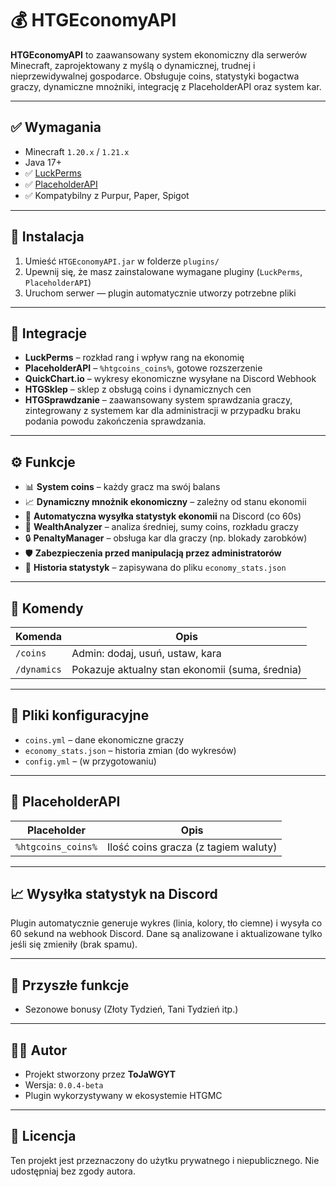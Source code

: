 # 💰 HTGEconomyAPI

**HTGEconomyAPI** to zaawansowany system ekonomiczny dla serwerów Minecraft, zaprojektowany z myślą o dynamicznej, trudnej i nieprzewidywalnej gospodarce. Obsługuje coins, statystyki bogactwa graczy, dynamiczne mnożniki, integrację z PlaceholderAPI oraz system kar.

---

## ✅ Wymagania

- Minecraft `1.20.x` / `1.21.x`
- Java 17+
- ✅ [LuckPerms](https://luckperms.net)
- ✅ [PlaceholderAPI](https://www.spigotmc.org/resources/placeholderapi.6245/)
- ✅ Kompatybilny z Purpur, Paper, Spigot

---

## 🔧 Instalacja

1. Umieść `HTGEconomyAPI.jar` w folderze `plugins/`
2. Upewnij się, że masz zainstalowane wymagane pluginy (`LuckPerms`, `PlaceholderAPI`)
3. Uruchom serwer — plugin automatycznie utworzy potrzebne pliki

---

## 🔌 Integracje

- **LuckPerms** – rozkład rang i wpływ rang na ekonomię
- **PlaceholderAPI** – `%htgcoins_coins%`, gotowe rozszerzenie
- **QuickChart.io** – wykresy ekonomiczne wysyłane na Discord Webhook
- **HTGSklep** – sklep z obsługą coins i dynamicznych cen
- **HTGSprawdzanie** – zaawansowany system sprawdzania graczy, zintegrowany z systemem kar dla administracji w przypadku braku podania powodu zakończenia sprawdzania.

---

## ⚙️ Funkcje

- 📊 **System coins** – każdy gracz ma swój balans
- 📈 **Dynamiczny mnożnik ekonomiczny** – zależny od stanu ekonomii
- 📡 **Automatyczna wysyłka statystyk ekonomii** na Discord (co 60s)
- 🧠 **WealthAnalyzer** – analiza średniej, sumy coins, rozkładu graczy
- 🔒 **PenaltyManager** – obsługa kar dla graczy (np. blokady zarobków)
- 🛡️ **Zabezpieczenia przed manipulacją przez administratorów**
- 🧾 **Historia statystyk** – zapisywana do pliku `economy_stats.json`

---

## 🔎 Komendy

| Komenda        | Opis                                             |
|----------------|--------------------------------------------------|
| `/coins`       | Admin: dodaj, usuń, ustaw, kara                   |
| `/dynamics`    | Pokazuje aktualny stan ekonomii (suma, średnia)  |

---

## 📂 Pliki konfiguracyjne

- `coins.yml` – dane ekonomiczne graczy
- `economy_stats.json` – historia zmian (do wykresów)
- `config.yml` – (w przygotowaniu)

---

## 🧪 PlaceholderAPI

| Placeholder              | Opis                                  |
|--------------------------|----------------------------------------|
| `%htgcoins_coins%`       | Ilość coins gracza (z tagiem waluty)   |

---

## 📈 Wysyłka statystyk na Discord

Plugin automatycznie generuje wykres (linia, kolory, tło ciemne) i wysyła co 60 sekund na webhook Discord. Dane są analizowane i aktualizowane tylko jeśli się zmieniły (brak spamu).

---

## 📌 Przyszłe funkcje

- Sezonowe bonusy (Złoty Tydzień, Tani Tydzień itp.)

---

## 👨‍💻 Autor

- Projekt stworzony przez **ToJaWGYT**
- Wersja: `0.0.4-beta`
- Plugin wykorzystywany w ekosystemie HTGMC

---

## 🧾 Licencja

Ten projekt jest przeznaczony do użytku prywatnego i niepublicznego. Nie udostępniaj bez zgody autora.


